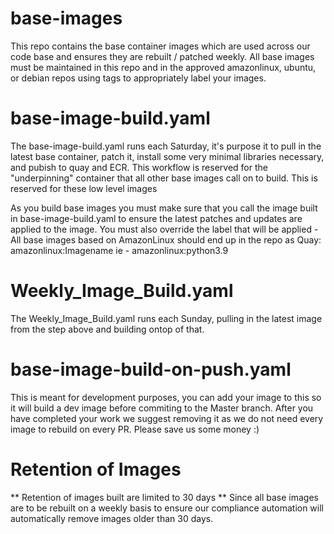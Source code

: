 # base-images

This repo contains the base container images which are used across our code base and ensures they are rebuilt / patched weekly.  All base images must be maintained in this repo and in the approved amazonlinux, ubuntu, or debian repos using tags to appropriately label your images. 

# base-image-build.yaml 
The base-image-build.yaml runs each Saturday, it's purpose it to pull in the latest base container, patch it, install some very minimal libraries necessary, and pubish to quay and ECR.  This workflow is reserved for the "underpinning" container that all other base images call on to build.
     This is reserved for these low level images

As you build base images you must make sure that you call the image built in base-image-build.yaml to ensure the latest patches and updates are applied to the image.
You must also override the label that will be applied - All base images based on AmazonLinux should end up in the repo as Quay: amazonlinux:Imagename  ie - amazonlinux:python3.9  

# Weekly_Image_Build.yaml
The Weekly_Image_Build.yaml runs each Sunday, pulling in the latest image from the step above and building ontop of that.  

# base-image-build-on-push.yaml 
This is meant for development purposes, you can add your image to this so it will build a dev image before commiting to the Master branch.  After you have completed your work we suggest removing it as we do not need every image to rebuild on every PR.  Please save us some money :) 

# Retention of Images
  ** Retention of images built are limited to 30 days **
  Since all base images are to be rebuilt on a weekly basis to ensure our compliance automation will automatically remove images older than 30 days.  
